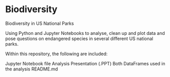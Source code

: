 # Biodiversity

Biodiversity in US National Parks

Using Python and Jupyter Notebooks to analyse, clean up and plot data and pose questions on endangered species in several different US national parks.

Within this repository, the following are included:
  
  Jupyter Notebook file
  Analysis Presentation (.PPT)
  Both DataFrames used in the analysis
  README.md
